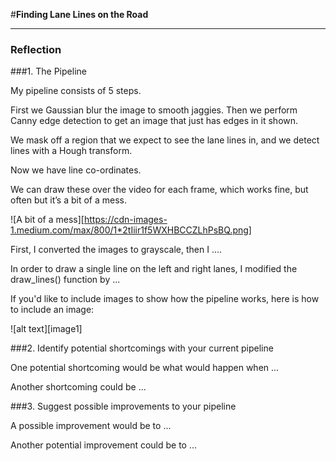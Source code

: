 #**Finding Lane Lines on the Road** 

---
### Reflection

###1. The Pipeline

My pipeline consists of 5 steps. 

First we Gaussian blur the image to smooth jaggies. Then we perform Canny edge detection to get an image that just has edges in it shown.

We mask off a region that we expect to see the lane lines in, and we detect lines with a Hough transform.

Now we have line co-ordinates.

We can draw these over the video for each frame, which works fine, but often but it’s a bit of a mess.

![A bit of a mess][https://cdn-images-1.medium.com/max/800/1*2tIiir1f5WXHBCCZLhPsBQ.png]

First, I converted the images to grayscale, then I .... 

In order to draw a single line on the left and right lanes, I modified the draw_lines() function by ...

If you'd like to include images to show how the pipeline works, here is how to include an image: 

![alt text][image1]


###2. Identify potential shortcomings with your current pipeline


One potential shortcoming would be what would happen when ... 

Another shortcoming could be ...


###3. Suggest possible improvements to your pipeline

A possible improvement would be to ...

Another potential improvement could be to ...